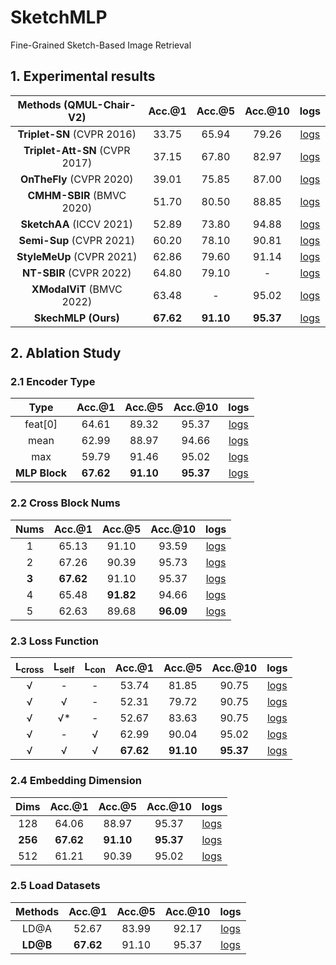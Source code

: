 # SketchMLP
Fine-Grained Sketch-Based Image Retrieval


## 1. Experimental results

<div class="center">

| Methods (QMUL-Chair-V2) |  Acc.@1  |  Acc.@5  |  Acc.@10  |  logs  |
|:--------:|:--------:|:--------:|:--------:|:--------:|
| **Triplet-SN** (CVPR 2016) | 33.75 | 65.94 | 79.26 |  [logs](./logs/)  |
| **Triplet-Att-SN** (CVPR 2017) | 37.15 | 67.80 | 82.97 |  [logs](./logs/)  |
| **OnTheFly** (CVPR 2020) | 39.01 | 75.85 | 87.00 |  [logs](./logs/)  |
| **CMHM-SBIR** (BMVC 2020) | 51.70 | 80.50 | 88.85 |  [logs](./logs/)  |
| **SketchAA** (ICCV 2021) | 52.89 | 73.80 | 94.88 |  [logs](./logs/)  |
| **Semi-Sup** (CVPR 2021) | 60.20 | 78.10 | 90.81 |  [logs](./logs/)  |
| **StyleMeUp** (CVPR 2021) | 62.86 | 79.60 | 91.14 |  [logs](./logs/)  |
| **NT-SBIR** (CVPR 2022) | 64.80 | 79.10 | - |  [logs](./logs/)  |
| **XModalViT** (BMVC 2022) | 63.48 | - | 95.02 |  [logs](./logs/)  |
| **SkechMLP (Ours)** | **67.62** | **91.10** | **95.37** |  [logs](./logs/)  |

</div>


## 2. Ablation Study

### 2.1 Encoder Type

<div class="center">

| Type |  Acc.@1  |  Acc.@5  |  Acc.@10  |  logs  |
|:--------:|:--------:|:--------:|:--------:|:--------:|
| feat[0] | 64.61 | 89.32 | 95.37 |  [logs](./logs/)  |
| mean | 62.99 | 88.97 | 94.66 |  [logs](./logs/)  |
| max | 59.79 | 91.46 | 95.02 |  [logs](./logs/)  |
| **MLP Block** | **67.62** | **91.10** | **95.37** |  [logs](./logs/)  |

</div>

### 2.2 Cross Block Nums

<div class="center">

| Nums |  Acc.@1  |  Acc.@5  |  Acc.@10  |  logs  |
|:--------:|:--------:|:--------:|:--------:|:--------:|
| 1 | 65.13 | 91.10 | 93.59 |  [logs](./logs/)  |
| 2 | 67.26 | 90.39 | 95.73 |  [logs](./logs/)  |
| **3** | **67.62** | 91.10 | 95.37 |  [logs](./logs/)  |
| 4 | 65.48 | **91.82** | 94.66 |  [logs](./logs/)  |
| 5 | 62.63 | 89.68 | **96.09** |  [logs](./logs/)  |

</div>

### 2.3 Loss Function

<div class="center">

| L<sub>cross</sub> | L<sub>self</sub> | L<sub>con</sub> |  Acc.@1  |  Acc.@5  |  Acc.@10  |  logs  |
|:--------:|:--------:|:--------:|:--------:|:--------:|:--------:|:--------:|
| √ | - | - | 53.74 | 81.85 | 90.75 |  [logs](./logs/)  |
| √ | √ | - | 52.31 | 79.72 | 90.75 |  [logs](./logs/)  |
| √ | √* | - | 52.67 | 83.63 | 90.75 |  [logs](./logs/)  |
| √ | - | √ | 62.99 | 90.04 | 95.02 |  [logs](./logs/)  |
| √ | √ | √ | **67.62** | **91.10** | **95.37** |  [logs](./logs/)  |

</div>

### 2.4 Embedding Dimension

<div class="center">

| Dims |  Acc.@1  |  Acc.@5  |  Acc.@10  |  logs  |
|:--------:|:--------:|:--------:|:--------:|:--------:|
| 128 | 64.06 | 88.97 | 95.37 |  [logs](./logs/)  |
| **256** | **67.62** | **91.10** | **95.37** |  [logs](./logs/)  |
| 512 | 61.21 | 90.39 | 95.02 |  [logs](./logs/)  |

</div>

### 2.5 Load Datasets

<div class="center">

| Methods |  Acc.@1  |  Acc.@5  |  Acc.@10  |  logs  |
|:--------:|:--------:|:--------:|:--------:|:--------:|
| LD@A | 52.67 | 83.99 | 92.17 |  [logs](./logs/)  |
| **LD@B** | **67.62** | 91.10 | 95.37 |  [logs](./logs/)  |

</div>

